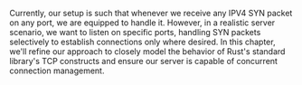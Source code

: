 Currently, our setup is such that whenever we receive any IPV4 SYN packet on any port, we are equipped to handle it. However, in a realistic server scenario, we want to listen on specific ports, handling SYN packets selectively to establish connections only where desired. In this chapter, we'll refine our approach to closely model the behavior of Rust's standard library's TCP constructs and ensure our server is capable of concurrent connection management.
